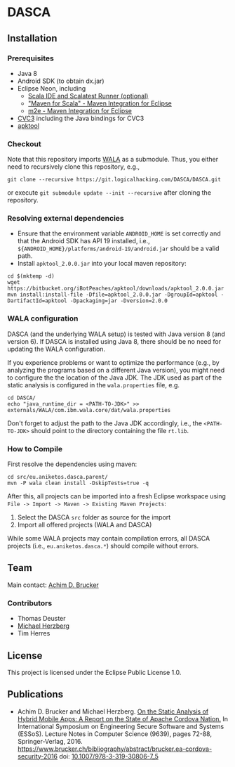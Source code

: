# DASCA
## Installation
### Prerequisites
* Java 8
* Android SDK (to obtain dx.jar)
* Eclipse Neon, including
  * [Scala IDE and Scalatest Runner (optional)](http://download.scala-ide.org/sdk/lithium/e44/scala211/stable/site)
  * ["Maven for Scala" - Maven Integration for Eclipse](http://alchim31.free.fr/m2e-scala/update-site)
  * [m2e - Maven Integration for Eclipse](http://download.eclipse.org/releases/neon)
* [CVC3](http://cs.nyu.edu/acsys/cvc3/) including the Java bindings for CVC3
* [apktool](https://ibotpeaches.github.io/Apktool/)


### Checkout
Note that this repository imports [WALA](http://wala.sf.net) as a submodule. Thus,
you either need to recursively clone this repository, e.g.,
```
git clone --recursive https://git.logicalhacking.com/DASCA/DASCA.git
```
or execute ``git submodule update --init --recursive`` after 
cloning the repository.


### Resolving external dependencies
* Ensure that the environment variable `ANDROID_HOME` is set correctly and that
  the Android SDK has API 19 installed, i.e.,
  `${ANDROID_HOME}/platforms/android-19/android.jar` should be a valid path.
* Install ``apktool_2.0.0.jar`` into your local maven repository:

```
cd $(mktemp -d)
wget https://bitbucket.org/iBotPeaches/apktool/downloads/apktool_2.0.0.jar
mvn install:install-file -Dfile=apktool_2.0.0.jar -DgroupId=apktool -DartifactId=apktool -Dpackaging=jar -Dversion=2.0.0
```

### WALA configuration
DASCA (and the underlying WALA setup) is tested with Java version 8 
(and version 6). If DASCA is installed using Java 8, there should be 
no need for updating the WALA configuration. 

If you experience problems or want to optimize the performance (e.g., 
by analyzing the programs based on a different Java version), you 
might need to configure the the location of the Java JDK. The JDK used
as part of the static analysis is configured in the `wala.properties` 
file, e.g.

```
cd DASCA/
echo "java_runtime_dir = <PATH-TO-JDK>" >> externals/WALA/com.ibm.wala.core/dat/wala.properties
```
Don't forget to adjust the path to the Java JDK accordingly, i.e.,
the `<PATH-TO-JDK>` should point to the directory containing the file
`rt.lib`.

### How to Compile
First resolve the dependencies using maven:
```
cd src/eu.aniketos.dasca.parent/
mvn -P wala clean install -DskipTests=true -q
```
After this, all projects can be imported into a fresh Eclipse
workspace using `File -> Import -> Maven -> Existing Maven Projects`:
 1. Select the DASCA `src` folder as source for the import
 2. Import all offered projects (WALA and DASCA)

While some WALA projects may contain compilation errors, all DASCA 
projects (i.e., `eu.aniketos.dasca.*`) should compile without errors.

## Team 
Main contact: [Achim D. Brucker](http://www.brucker.ch/)

### Contributors
* Thomas Deuster
* [Michael Herzberg](http://www.dcs.shef.ac.uk/cgi-bin/makeperson?M.Herzberg)
* Tim Herres

## License
This project is licensed under the Eclipse Public License 1.0. 

## Publications
* Achim D. Brucker and Michael Herzberg. [On the Static Analysis of
  Hybrid Mobile Apps: A Report on the State of Apache Cordova
  Nation.](https://www.brucker.ch/bibliography/download/2016/brucker.ea-cordova-security-2016.pdf)
  In International Symposium on Engineering Secure Software
  and Systems (ESSoS). Lecture Notes in Computer Science (9639), pages
  72-88, Springer-Verlag, 2016.
  https://www.brucker.ch/bibliography/abstract/brucker.ea-cordova-security-2016
  doi: [10.1007/978-3-319-30806-7_5](http://dx.doi.org/10.1007/978-3-319-30806-7_5)
